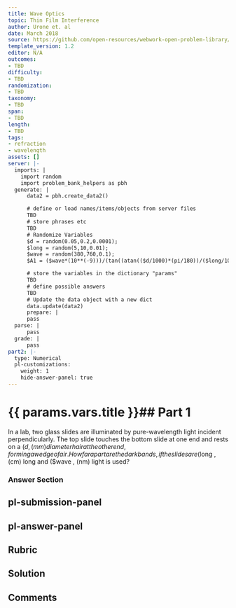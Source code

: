 ```yaml
---
title: Wave Optics
topic: Thin Film Interference
author: Urone et. al
date: March 2018
source: https://github.com/open-resources/webwork-open-problem-library/tree/master/Contrib/BrockPhysics/College_Physics_Urone/27.Wave_Optics/Thin_Film_Interference/NU_U17-27-07-010.pg
template_version: 1.2
editor: N/A
outcomes:
- TBD
difficulty:
- TBD
randomization:
- TBD
taxonomy:
- TBD
span:
- TBD
length:
- TBD
tags:
- refraction
- wavelength
assets: []
server: |-
  imports: |
    import random
    import problem_bank_helpers as pbh
  generate: |
      data2 = pbh.create_data2()

      # define or load names/items/objects from server files
      TBD
      # store phrases etc
      TBD
      # Randomize Variables
      $d = random(0.05,0.2,0.0001);
      $long = random(5,10,0.01);
      $wave = random(380,760,0.1);
      $A1 = ($wave*(10**(-9)))/(tan((atan(($d/1000)*(pi/180))/($long/100))*(180/pi)));

      # store the variables in the dictionary "params"
      TBD
      # define possible answers
      TBD
      # Update the data object with a new dict
      data.update(data2)
      prepare: |
      pass
  parse: |
      pass
  grade: |
      pass
part2: |-
  type: Numerical
  pl-customizations:
    weight: 1
    hide-answer-panel: true
---
```


# {{ params.vars.title }}## Part 1 
In a lab, two glass slides are illuminated by pure-wavelength light incident perpendicularly. The top slide touches the bottom slide at one end and rests on a ($d , (mm) diameter hair at the other end, forming a wedge of air. How far apart are the dark bands, if the slides are ($long , (cm) long and ($wave , (nm) light is used? 


### Answer Section 


## pl-submission-panel 


## pl-answer-panel 


## Rubric 


## Solution 


## Comments 


